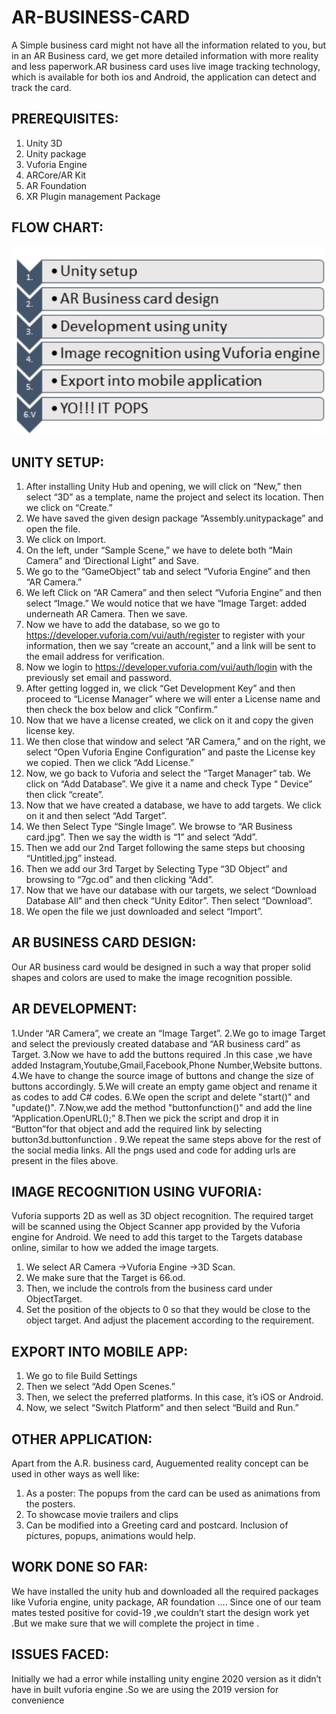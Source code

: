 
# AR-BUSINESS-CARD
A Simple business card might not have all the information related to you, but in an AR Business card, we get more detailed information with more reality and less paperwork.AR business card uses live image tracking technology, which is available for both ios and Android, the application can detect and track the card.

## PREREQUISITES:
1. Unity 3D
2. Unity package
3. Vuforia Engine
4. ARCore/AR Kit
5. AR Foundation
6. XR Plugin management Package

## FLOW CHART:
![](Flowchart.jpeg)
                          
## UNITY SETUP:
1. After installing Unity Hub and opening, we will click on “New,” then select “3D” as a template, name the project and select its location. Then we click on “Create.”
2. We have saved the given design package “Assembly.unitypackage” and open the file.
3. We click on Import.
4. On the left, under “Sample Scene,” we have to delete both “Main Camera” and ‘Directional Light” and Save.
5. We go to the “GameObject” tab and select “Vuforia Engine” and then “AR Camera.”
6. We left Click on “AR Camera” and then select “Vuforia Engine” and then select “Image.” We would notice that we have “Image Target: added underneath AR Camera. Then we save.
7. Now we have to add the database, so we go to https://developer.vuforia.com/vui/auth/register to register with your information, then we say “create an account,” and a link will be sent to the email address for verification. 
8. Now we login to https://developer.vuforia.com/vui/auth/login with the previously set email and password.
9. After getting logged in, we click “Get Development Key” and then proceed to “License Manager” where we will enter a License name and then check the box below and click “Confirm.”
10. Now that we have a license created, we click on it and copy the given license key.
11. We then close that window and select “AR Camera,” and on the right, we select “Open Vuforia Engine Configuration” and paste the License key we copied. Then we click “Add License.”
12. Now, we go back to Vuforia and select the “Target Manager” tab. We click on “Add Database”. We give it a name and check Type “ Device” then click “create”.
13. Now that we have created a database, we have to add targets. We click on it and then select “Add Target”.
14. We then Select Type “Single Image”. We browse to “AR Business card.jpg”. Then we say the width is “1” and select “Add”.
15. Then we add our 2nd Target following the same steps but choosing “Untitled.jpg” instead.
16. Then we add our 3rd Target by Selecting Type “3D Object” and browsing to “7gc.od” and then clicking “Add”.
17. Now that we have our database with our targets, we select “Download Database All” and then check “Unity Editor”. Then select “Download”.
18. We open the file we just downloaded and select “Import”.



## AR BUSINESS CARD DESIGN:  
Our AR business card would be designed in such a way that proper solid shapes and colors are used to make the image recognition possible. 
## AR DEVELOPMENT:
1.Under “AR Camera”, we create an “Image Target”.
2.We go to image Target and select the previously created database and “AR business card” as Target.
3.Now we have to add the buttons required .In this case ,we have added Instagram,Youtube,Gmail,Facebook,Phone Number,Website buttons.
4.We have to change the source image of buttons and change the size of buttons accordingly.
5.We will create an empty game object and rename it as codes to add C# codes.
6.We open the script and delete "start()" and "update()".
7.Now,we add the method "buttonfunction()" and add the line  “Application.OpenURL();”
8.Then we pick the script and drop it in “Button”for that object and add the required link by selecting button3d.buttonfunction .
9.We repeat the same steps above for the rest of the social media links.
All the pngs used and code for adding urls are present in the files above.
 
## IMAGE RECOGNITION USING VUFORIA:
Vuforia supports 2D as well as 3D object recognition. The required target will be scanned using the Object Scanner app provided by the Vuforia engine for Android. We need to add this target to the Targets database online, similar to how we added the image targets.
1. We select AR Camera ->Vuforia Engine ->3D Scan.
2. We make sure that the Target is 66.od.
3. Then, we include the controls from the business card under ObjectTarget.
4. Set the position of the objects to 0 so that they would be close to the object target. And adjust the placement according to the requirement.

## EXPORT INTO MOBILE APP:
1. We go to file  Build Settings
2. Then we select “Add Open Scenes.”
3. Then, we select the preferred platforms. In this case, it’s iOS or Android.
4. Now, we select “Switch Platform” and then select “Build and Run.”

## OTHER APPLICATION:
Apart from the A.R. business card, Auguemented reality concept can be used in other ways as well like:
1. As a poster: The popups from the card can be used as animations from the posters.
2. To showcase movie trailers and clips 
3. Can be modified into a Greeting card and postcard. Inclusion of pictures, popups, animations would help.
## WORK DONE SO FAR:
We have installed the unity hub and downloaded all the required packages like Vuforia engine, unity package,  AR foundation …. 
Since one of our team mates tested positive for covid-19 ,we couldn’t start the design work yet .But we make sure that we will complete the project in time .
## ISSUES FACED:
Initially we had a error while installing unity engine 2020 version as it didn’t have in built vuforia engine .So we are using the 2019 version for convenience
